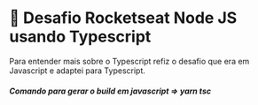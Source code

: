 # 🚀 Desafio Rocketseat Node JS usando Typescript

Para entender mais sobre o Typescript refiz o desafio que era em Javascript e adaptei para Typescript.

##### Comando para gerar o build em javascript => yarn tsc
